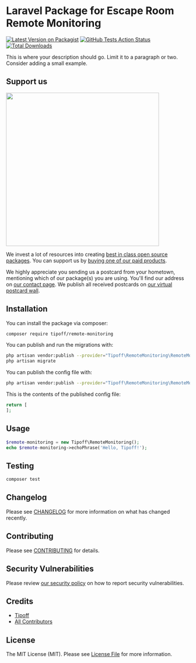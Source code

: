 # Laravel Package for Escape Room Remote Monitoring

[![Latest Version on Packagist](https://img.shields.io/packagist/v/tipoff/remote-monitoring.svg?style=flat-square)](https://packagist.org/packages/tipoff/remote-monitoring)
[![GitHub Tests Action Status](https://img.shields.io/github/workflow/status/tipoff/remote-monitoring/run-tests?label=tests)](https://github.com/tipoff/remote-monitoring/actions?query=workflow%3ATests+branch%3Amaster)
[![Total Downloads](https://img.shields.io/packagist/dt/tipoff/remote-monitoring.svg?style=flat-square)](https://packagist.org/packages/tipoff/remote-monitoring)


This is where your description should go. Limit it to a paragraph or two. Consider adding a small example.

## Support us

[<img src="https://github-ads.s3.eu-central-1.amazonaws.com/package-remote-monitoring-laravel.jpg?t=1" width="419px" />](https://spatie.be/github-ad-click/package-remote-monitoring-laravel)

We invest a lot of resources into creating [best in class open source packages](https://spatie.be/open-source). You can support us by [buying one of our paid products](https://spatie.be/open-source/support-us).

We highly appreciate you sending us a postcard from your hometown, mentioning which of our package(s) you are using. You'll find our address on [our contact page](https://spatie.be/about-us). We publish all received postcards on [our virtual postcard wall](https://spatie.be/open-source/postcards).

## Installation

You can install the package via composer:

```bash
composer require tipoff/remote-monitoring
```

You can publish and run the migrations with:

```bash
php artisan vendor:publish --provider="Tipoff\RemoteMonitoring\RemoteMonitoringServiceProvider" --tag="remote-monitoring-migrations"
php artisan migrate
```

You can publish the config file with:
```bash
php artisan vendor:publish --provider="Tipoff\RemoteMonitoring\RemoteMonitoringServiceProvider" --tag="remote-monitoring-config"
```

This is the contents of the published config file:

```php
return [
];
```

## Usage

```php
$remote-monitoring = new Tipoff\RemoteMonitoring();
echo $remote-monitoring->echoPhrase('Hello, Tipoff!');
```

## Testing

```bash
composer test
```

## Changelog

Please see [CHANGELOG](CHANGELOG.md) for more information on what has changed recently.

## Contributing

Please see [CONTRIBUTING](.github/CONTRIBUTING.md) for details.

## Security Vulnerabilities

Please review [our security policy](../../security/policy) on how to report security vulnerabilities.

## Credits

- [Tipoff](https://github.com/tipoff)
- [All Contributors](../../contributors)

## License

The MIT License (MIT). Please see [License File](LICENSE.md) for more information.
